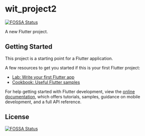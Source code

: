# wit_project2
[![FOSSA Status](https://app.fossa.com/api/projects/git%2Bgithub.com%2Fparthradadiya777%2Fmqtt.svg?type=shield)](https://app.fossa.com/projects/git%2Bgithub.com%2Fparthradadiya777%2Fmqtt?ref=badge_shield)


A new Flutter project.

## Getting Started

This project is a starting point for a Flutter application.

A few resources to get you started if this is your first Flutter project:

- [Lab: Write your first Flutter app](https://docs.flutter.dev/get-started/codelab)
- [Cookbook: Useful Flutter samples](https://docs.flutter.dev/cookbook)

For help getting started with Flutter development, view the
[online documentation](https://docs.flutter.dev/), which offers tutorials,
samples, guidance on mobile development, and a full API reference.


## License
[![FOSSA Status](https://app.fossa.com/api/projects/git%2Bgithub.com%2Fparthradadiya777%2Fmqtt.svg?type=large)](https://app.fossa.com/projects/git%2Bgithub.com%2Fparthradadiya777%2Fmqtt?ref=badge_large)